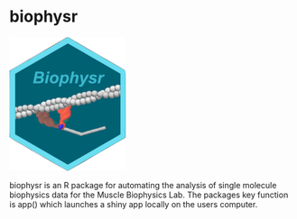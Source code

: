 # biophysr 
![](bp3.png)


biophysr is an R package for automating the analysis of single molecule biophysics data for the Muscle Biophysics Lab. The packages key function is app() which launches a shiny app locally on the users computer. 

